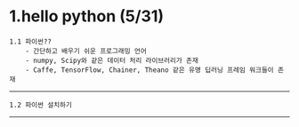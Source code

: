 1.hello python (5/31)
===============================

    1.1 파이썬??
        - 간단하고 배우기 쉬운 프로그래밍 언어
        - numpy, Scipy와 같은 데이터 처리 라이브러리가 존재
        - Caffe, TensorFlow, Chainer, Theano 같은 유명 딥러닝 프레임 워크들이 존재

***
    1.2 파이썬 설치하기
        


***


